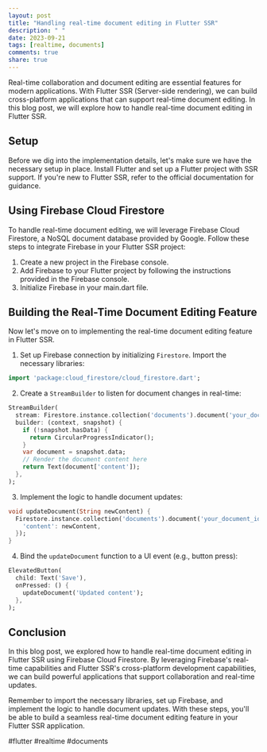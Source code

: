 ```yaml
---
layout: post
title: "Handling real-time document editing in Flutter SSR"
description: " "
date: 2023-09-21
tags: [realtime, documents]
comments: true
share: true
---
```


Real-time collaboration and document editing are essential features for modern applications. With Flutter SSR (Server-side rendering), we can build cross-platform applications that can support real-time document editing. In this blog post, we will explore how to handle real-time document editing in Flutter SSR.

## Setup

Before we dig into the implementation details, let's make sure we have the necessary setup in place. Install Flutter and set up a Flutter project with SSR support. If you're new to Flutter SSR, refer to the official documentation for guidance.

## Using Firebase Cloud Firestore

To handle real-time document editing, we will leverage Firebase Cloud Firestore, a NoSQL document database provided by Google. Follow these steps to integrate Firebase in your Flutter SSR project:

1. Create a new project in the Firebase console.
2. Add Firebase to your Flutter project by following the instructions provided in the Firebase console.
3. Initialize Firebase in your main.dart file.

## Building the Real-Time Document Editing Feature

Now let's move on to implementing the real-time document editing feature in Flutter SSR.

1. Set up Firebase connection by initializing `Firestore`. Import the necessary libraries:

```dart
import 'package:cloud_firestore/cloud_firestore.dart';
```

2. Create a `StreamBuilder` to listen for document changes in real-time:

```dart
StreamBuilder(
  stream: Firestore.instance.collection('documents').document('your_document_id').snapshots(),
  builder: (context, snapshot) {
    if (!snapshot.hasData) {
      return CircularProgressIndicator();
    }
    var document = snapshot.data;
    // Render the document content here
    return Text(document['content']);
  },
);
```

3. Implement the logic to handle document updates:

```dart
void updateDocument(String newContent) {
  Firestore.instance.collection('documents').document('your_document_id').updateData({
    'content': newContent,
  });
}
```

4. Bind the `updateDocument` function to a UI event (e.g., button press):

```dart
ElevatedButton(
  child: Text('Save'),
  onPressed: () {
    updateDocument('Updated content');
  },
);
```

## Conclusion

In this blog post, we explored how to handle real-time document editing in Flutter SSR using Firebase Cloud Firestore. By leveraging Firebase's real-time capabilities and Flutter SSR's cross-platform development capabilities, we can build powerful applications that support collaboration and real-time updates.

Remember to import the necessary libraries, set up Firebase, and implement the logic to handle document updates. With these steps, you'll be able to build a seamless real-time document editing feature in your Flutter SSR application.

#flutter #realtime #documents